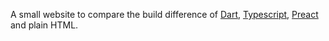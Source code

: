 A small website to compare the build difference of [Dart](https://github.com/dart-lang/angular2), [Typescript](https://github.com/angular/angular), [Preact](https://github.com/developit/preact) and plain HTML.
